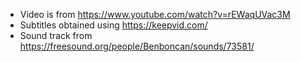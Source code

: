 - Video is from https://www.youtube.com/watch?v=rEWaqUVac3M
- Subtitles obtained using https://keepvid.com/
- Sound track from https://freesound.org/people/Benboncan/sounds/73581/
